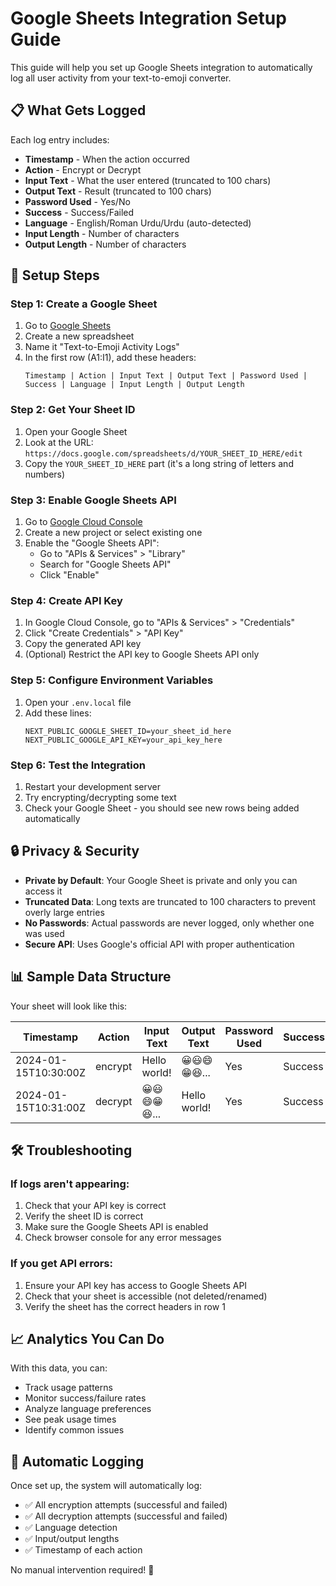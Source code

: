 # Google Sheets Integration Setup Guide

This guide will help you set up Google Sheets integration to automatically log all user activity from your text-to-emoji converter.

## 📋 What Gets Logged

Each log entry includes:
- **Timestamp** - When the action occurred
- **Action** - Encrypt or Decrypt
- **Input Text** - What the user entered (truncated to 100 chars)
- **Output Text** - Result (truncated to 100 chars)
- **Password Used** - Yes/No
- **Success** - Success/Failed
- **Language** - English/Roman Urdu/Urdu (auto-detected)
- **Input Length** - Number of characters
- **Output Length** - Number of characters

## 🚀 Setup Steps

### Step 1: Create a Google Sheet

1. Go to [Google Sheets](https://sheets.google.com)
2. Create a new spreadsheet
3. Name it "Text-to-Emoji Activity Logs"
4. In the first row (A1:I1), add these headers:
   ```
   Timestamp | Action | Input Text | Output Text | Password Used | Success | Language | Input Length | Output Length
   ```

### Step 2: Get Your Sheet ID

1. Open your Google Sheet
2. Look at the URL: `https://docs.google.com/spreadsheets/d/YOUR_SHEET_ID_HERE/edit`
3. Copy the `YOUR_SHEET_ID_HERE` part (it's a long string of letters and numbers)

### Step 3: Enable Google Sheets API

1. Go to [Google Cloud Console](https://console.cloud.google.com/)
2. Create a new project or select existing one
3. Enable the "Google Sheets API":
   - Go to "APIs & Services" > "Library"
   - Search for "Google Sheets API"
   - Click "Enable"

### Step 4: Create API Key

1. In Google Cloud Console, go to "APIs & Services" > "Credentials"
2. Click "Create Credentials" > "API Key"
3. Copy the generated API key
4. (Optional) Restrict the API key to Google Sheets API only

### Step 5: Configure Environment Variables

1. Open your `.env.local` file
2. Add these lines:
   ```
   NEXT_PUBLIC_GOOGLE_SHEET_ID=your_sheet_id_here
   NEXT_PUBLIC_GOOGLE_API_KEY=your_api_key_here
   ```

### Step 6: Test the Integration

1. Restart your development server
2. Try encrypting/decrypting some text
3. Check your Google Sheet - you should see new rows being added automatically

## 🔒 Privacy & Security

- **Private by Default**: Your Google Sheet is private and only you can access it
- **Truncated Data**: Long texts are truncated to 100 characters to prevent overly large entries
- **No Passwords**: Actual passwords are never logged, only whether one was used
- **Secure API**: Uses Google's official API with proper authentication

## 📊 Sample Data Structure

Your sheet will look like this:

| Timestamp | Action | Input Text | Output Text | Password Used | Success | Language | Input Length | Output Length |
|-----------|--------|------------|-------------|---------------|---------|----------|--------------|---------------|
| 2024-01-15T10:30:00Z | encrypt | Hello world! | 😀😃😄😁😆... | Yes | Success | English | 12 | 45 |
| 2024-01-15T10:31:00Z | decrypt | 😀😃😄😁😆... | Hello world! | Yes | Success | English | 45 | 12 |

## 🛠️ Troubleshooting

### If logs aren't appearing:
1. Check that your API key is correct
2. Verify the sheet ID is correct
3. Make sure the Google Sheets API is enabled
4. Check browser console for any error messages

### If you get API errors:
1. Ensure your API key has access to Google Sheets API
2. Check that your sheet is accessible (not deleted/renamed)
3. Verify the sheet has the correct headers in row 1

## 📈 Analytics You Can Do

With this data, you can:
- Track usage patterns
- Monitor success/failure rates
- Analyze language preferences
- See peak usage times
- Identify common issues

## 🔄 Automatic Logging

Once set up, the system will automatically log:
- ✅ All encryption attempts (successful and failed)
- ✅ All decryption attempts (successful and failed)
- ✅ Language detection
- ✅ Input/output lengths
- ✅ Timestamp of each action

No manual intervention required! 🎉
